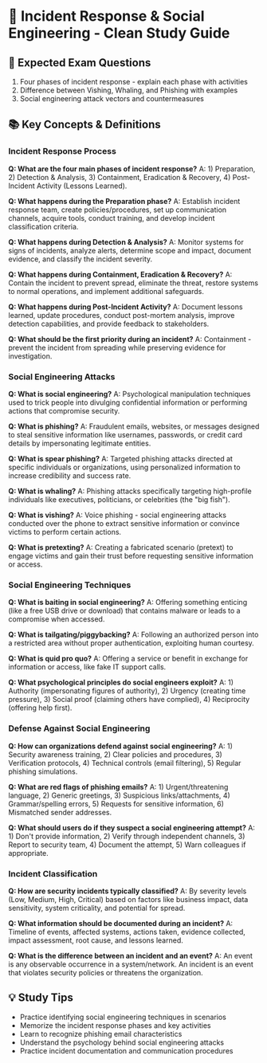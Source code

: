 # 🚨 Incident Response & Social Engineering - Clean Study Guide

## 🎯 Expected Exam Questions
1. Four phases of incident response - explain each phase with activities
2. Difference between Vishing, Whaling, and Phishing with examples
3. Social engineering attack vectors and countermeasures

## 📚 Key Concepts & Definitions

### Incident Response Process

**Q: What are the four main phases of incident response?**
A: 1) Preparation, 2) Detection & Analysis, 3) Containment, Eradication & Recovery, 4) Post-Incident Activity (Lessons Learned).

**Q: What happens during the Preparation phase?**
A: Establish incident response team, create policies/procedures, set up communication channels, acquire tools, conduct training, and develop incident classification criteria.

**Q: What happens during Detection & Analysis?**
A: Monitor systems for signs of incidents, analyze alerts, determine scope and impact, document evidence, and classify the incident severity.

**Q: What happens during Containment, Eradication & Recovery?**
A: Contain the incident to prevent spread, eliminate the threat, restore systems to normal operations, and implement additional safeguards.

**Q: What happens during Post-Incident Activity?**
A: Document lessons learned, update procedures, conduct post-mortem analysis, improve detection capabilities, and provide feedback to stakeholders.

**Q: What should be the first priority during an incident?**
A: Containment - prevent the incident from spreading while preserving evidence for investigation.

### Social Engineering Attacks

**Q: What is social engineering?**
A: Psychological manipulation techniques used to trick people into divulging confidential information or performing actions that compromise security.

**Q: What is phishing?**
A: Fraudulent emails, websites, or messages designed to steal sensitive information like usernames, passwords, or credit card details by impersonating legitimate entities.

**Q: What is spear phishing?**
A: Targeted phishing attacks directed at specific individuals or organizations, using personalized information to increase credibility and success rate.

**Q: What is whaling?**
A: Phishing attacks specifically targeting high-profile individuals like executives, politicians, or celebrities (the "big fish").

**Q: What is vishing?**
A: Voice phishing - social engineering attacks conducted over the phone to extract sensitive information or convince victims to perform certain actions.

**Q: What is pretexting?**
A: Creating a fabricated scenario (pretext) to engage victims and gain their trust before requesting sensitive information or access.

### Social Engineering Techniques

**Q: What is baiting in social engineering?**
A: Offering something enticing (like a free USB drive or download) that contains malware or leads to a compromise when accessed.

**Q: What is tailgating/piggybacking?**
A: Following an authorized person into a restricted area without proper authentication, exploiting human courtesy.

**Q: What is quid pro quo?**
A: Offering a service or benefit in exchange for information or access, like fake IT support calls.

**Q: What psychological principles do social engineers exploit?**
A: 1) Authority (impersonating figures of authority), 2) Urgency (creating time pressure), 3) Social proof (claiming others have complied), 4) Reciprocity (offering help first).

### Defense Against Social Engineering

**Q: How can organizations defend against social engineering?**
A: 1) Security awareness training, 2) Clear policies and procedures, 3) Verification protocols, 4) Technical controls (email filtering), 5) Regular phishing simulations.

**Q: What are red flags of phishing emails?**
A: 1) Urgent/threatening language, 2) Generic greetings, 3) Suspicious links/attachments, 4) Grammar/spelling errors, 5) Requests for sensitive information, 6) Mismatched sender addresses.

**Q: What should users do if they suspect a social engineering attempt?**
A: 1) Don't provide information, 2) Verify through independent channels, 3) Report to security team, 4) Document the attempt, 5) Warn colleagues if appropriate.

### Incident Classification

**Q: How are security incidents typically classified?**
A: By severity levels (Low, Medium, High, Critical) based on factors like business impact, data sensitivity, system criticality, and potential for spread.

**Q: What information should be documented during an incident?**
A: Timeline of events, affected systems, actions taken, evidence collected, impact assessment, root cause, and lessons learned.

**Q: What is the difference between an incident and an event?**
A: An event is any observable occurrence in a system/network. An incident is an event that violates security policies or threatens the organization.

## 💡 Study Tips
- Practice identifying social engineering techniques in scenarios
- Memorize the incident response phases and key activities
- Learn to recognize phishing email characteristics
- Understand the psychology behind social engineering attacks
- Practice incident documentation and communication procedures
